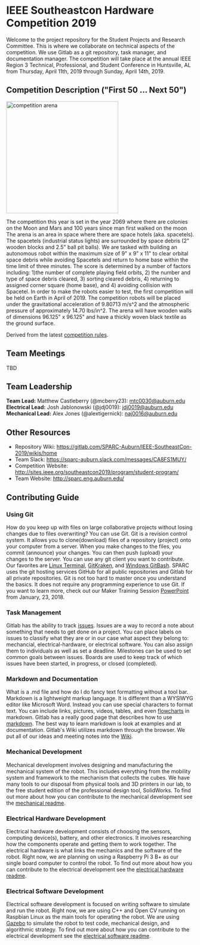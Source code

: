 # IEEE Southeastcon Hardware Competition 2019
Welcome to the project repository for the Student Projects and Research Committee.  This is where we collaborate on technical aspects of the competition.  We use Gitlab as a git repository, task manager, and documentation manager.  The competition will take place at the annual IEEE Region 3 Technical, Professional, and Student Conference in Huntsville, AL from Thursday, April 11th, 2019 through Sunday, April 14th, 2019.

## Competition Description ("First 50 ... Next 50")
<img src="General/Images/SEC2019Perspective-450x300.png" alt="competition arena" width="300px"/>


The competition this year is set in the year 2069 where there are colonies on the Moon and Mars and 100 years since man first walked on the moon  The arena is an area in space where there are space hotels (aka. spacetels).  The spacetels (industrial status lights) are surrounded by space debris (2" wooden blocks and 2.5" ball pit balls). We are tasked with building an autonomous robot within the maximum size of 9" x 9" x 11" to clear orbital space debris while avoiding Spacetels and return to home base within the time limit of three minutes. The score is determined by a number of factors including: 1)the number of complete playing field orbits, 2) the number and type of space debris cleared, 3) sorting cleared debris, 4) returning to assigned corner square (home base), and 4) avoiding collision with Spacetel.  In order to make the robots easier to test, the first competition will be held on Earth in April of 2019.  The competition robots will be placed under the gravitational acceleration of 9.80713 m/s^2 and the atmospheric pressure of approximately 14.70 lbs/in^2. The arena will have wooden walls of dimensions 96.125" x 96.125" and have a thickly woven black textile as the ground surface.

Derived from the latest [competition rules](2019-SoutheastCon-HW-Rules_v1_1.pdf).

## Team Meetings
TBD

## Team Leadership
**Team Lead:** Matthew Castleberry (@mcberry23): mtc0030@auburn.edu  
**Electrical Lead:** Josh Jablonowski (@jdj0019): jdj0019@auburn.edu  
**Mechanical Lead:** Alex Jones (@alextigernick): naj0016@auburn.edu

## Other Resources
* Repository Wiki: https://gitlab.com/SPARC-Auburn/IEEE-SoutheastCon-2019/wikis/home
* Team Slack: https://sparc-auburn.slack.com/messages/CA8FS1MUY/
* Competition Website: http://sites.ieee.org/southeastcon2019/program/student-program/
* Team Website: http://sparc.eng.auburn.edu/

## Contributing Guide
### Using Git
How do you keep up with files on large collaborative projects without losing changes due to files overwriting?  You can use Git.  Git is a revision control system.  It allows you to clone(download) files of a repository (project) onto your computer from a server.  When you make changes to the files, you commit (announce) your changes.  You can then push (upload) your changes to the server.  You can use any git client you want to contribute.  Our favorites are [Linux Terminal](), [GitKraken](), and [Windows GitBash]().  SPARC uses the git hosting services GitHub for all public repositories and Gitlab for all private repositories. Git is not too hard to master once you understand the basics.  It does not require any programming experience to use Git.  If you want to learn more, check out our Maker Training Session [PowerPoint](https://github.com/SPARC-Auburn/Documents/blob/master/Presentations%20and%20Meeting%20Notes/2017-2018/01-23-18_MT_Git.pptx) from January, 23, 2018.

### Task Management
Gitlab has the ability to track [issues](https://gitlab.com/SPARC-Auburn/IEEE-SoutheastCon-2019/issues).  Issues are a way to record a note about something that needs to get done on a project.  You can place labels on issues to classify what they are or in our case what aspect they belong to: mechancial, electrical-hardware, or electrical software.  You can also assign them to individuals as well as set a deadline.  Milestones can be used to set common goals between issues.  Boards are used to keep track of which issues have been started, in progress, or closed (completed).

### Markdown and Documentation
What is a .md file and how do I do fancy text formatting without a tool bar.  Markdown is a lightweight markup language.  It is different than a WYSIWYG editor like Microsoft Word.  Instead you can use special characters to format text.  You can include links, pictures, videos, tables, and even [flowcharts](https://mermaidjs.github.io/) in markdown.  Gitlab has a really good page that describes how to use [markdown](https://gitlab.com/help/user/markdown).  The best way to learn markdown is look at examples and at documentation.  Gitlab's Wiki utilizes markdown through the browser.  We put all of our ideas and meeting notes into the [Wiki](https://gitlab.com/SPARC-Auburn/IEEE-SoutheastCon-2019/wikis/home).

### Mechanical Development
Mechanical development involves designing and manufacturing the mechanical system of the robot.  This includes everything from the mobility system and framework to the mechanism that collects the cubes.  We have many tools to our disposal from physical tools and 3D printers in our lab, to the free student edition of the professional design tool, SolidWorks.  To find out more about how you can contribute to the mechanical development see the [mechanical readme](Mechanical/README.md).

### Electrical Hardware Development
Electrical hardware development consists of choosing the sensors, computing device(s), battery, and other electronics.  It involves researching how the components operate and getting them to work together.  The electrical hardware is what links the mechanics and the software of the robot.  Right now, we are planning on using a Raspberry Pi 3 B+ as our single board computer to control the robot.  To find out more about how you can contribute to the electrical development see the [electrical hardware readme](Electrical-Hardware/README.md).

### Electrical Software Development
Electrical software development is focused on writing software to simulate and run the robot.  Right now, we are using C++ and Open CV running on Raspbian Linux as the main tools for operating the robot.  We are using [Gazebo](http://gazebosim.org/) to simulate the robot to test code, mechanical design, and algorithmic strategy. To find out more about how you can contribute to the electrical development see the [electrical software readme](https://gitlab.com/SPARC-Auburn/ieee-2019-electrical-software/blob/master/README.md).    